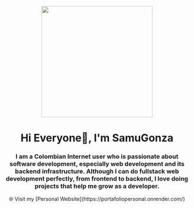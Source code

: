 <div id="header" align="center">
    <img src="https://media.giphy.com/media/Ws6T5PN7wHv3cY8xy8/giphy.gif" width="300" />
    <h1 align="center">Hi Everyone🤟, I'm SamuGonza </h1>
    <h3>I am a Colombian Internet user who is passionate about software development, especially web development and its backend infrastructure. Although I can do fullstack web development perfectly, from frontend to backend, I love doing projects that help me grow as a developer.</h3>
    🌐 Visit my [Personal Website](https://portafoliopersonal.onrender.com/)
</div>

